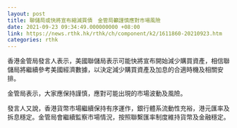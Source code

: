 ```yaml
---
layout: post
title: 聯儲局或快將宣布縮減買債　金管局籲謹慎應對市場風險
date: 2021-09-23 09:34:49.000000000 +08:00
link: https://news.rthk.hk/rthk/ch/component/k2/1611860-20210923.htm
categories: rthk
---
```


香港金管局發言人表示，美國聯儲局表示可能快將宣布開始減少購買資產，相信聯儲局將繼續參考美國經濟數據，以決定減少購買資產及加息的合適時機及相關安排。

金管局表示，大家應保持謹慎，應對可能出現的市場波動及風險。

發言人又說，香港貨幣市場繼續保持有序運作，銀行體系流動性充裕，港元匯率及拆息穩定。金管局會繼續監察市場情況，按照聯繫匯率制度維持貨幣及金融穩定。
